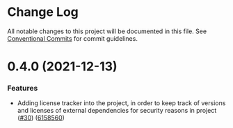 # Change Log

All notable changes to this project will be documented in this file.
See [Conventional Commits](https://conventionalcommits.org) for commit guidelines.

# 0.4.0 (2021-12-13)


### Features

* Adding license tracker into the project, in order to keep track of versions and licenses of external dependencies for security reasons in project ([#30](https://github.com/amittkSharma/scs_predictive_maintenance/issues/30)) ([6158560](https://github.com/amittkSharma/scs_predictive_maintenance/commit/6158560ccb99659122a6a7c99758cd7102795da0))
